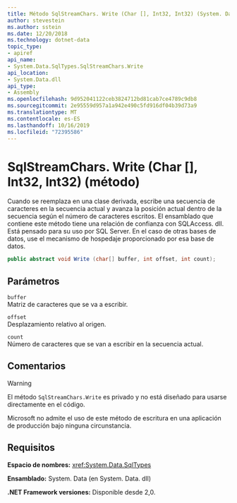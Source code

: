 ```yaml
---
title: Método SqlStreamChars. Write (Char [], Int32, Int32) (System. Data. SqlTypes)
author: stevestein
ms.author: sstein
ms.date: 12/20/2018
ms.technology: dotnet-data
topic_type:
- apiref
api_name:
- System.Data.SqlTypes.SqlStreamChars.Write
api_location:
- System.Data.dll
api_type:
- Assembly
ms.openlocfilehash: 9d952041122ceb3824712bd81cab7ce4789c9db8
ms.sourcegitcommit: 2e95559d957a1a942e490c5fd916df04b39d73a9
ms.translationtype: MT
ms.contentlocale: es-ES
ms.lasthandoff: 10/16/2019
ms.locfileid: "72395586"
---
```

# <a name="sqlstreamcharswritechar-int32-int32-method"></a>SqlStreamChars. Write (Char [], Int32, Int32) (método)

Cuando se reemplaza en una clase derivada, escribe una secuencia de caracteres en la secuencia actual y avanza la posición actual dentro de la secuencia según el número de caracteres escritos. El ensamblado que contiene este método tiene una relación de confianza con SQLAccess. dll. Está pensado para su uso por SQL Server. En el caso de otras bases de datos, use el mecanismo de hospedaje proporcionado por esa base de datos.

```csharp
public abstract void Write (char[] buffer, int offset, int count);
```

## <a name="parameters"></a>Parámetros

`buffer`  
Matriz de caracteres que se va a escribir.

`offset`  
Desplazamiento relativo al origen.

`count`  
Número de caracteres que se van a escribir en la secuencia actual.

## <a name="remarks"></a>Comentarios

> [!WARNING]
> El método `SqlStreamChars.Write` es privado y no está diseñado para usarse directamente en el código.
>
> Microsoft no admite el uso de este método de escritura en una aplicación de producción bajo ninguna circunstancia.

## <a name="requirements"></a>Requisitos

**Espacio de nombres:** <xref:System.Data.SqlTypes>

**Ensamblado:** System. Data (en System. Data. dll)

**.NET Framework versiones:** Disponible desde 2,0.
